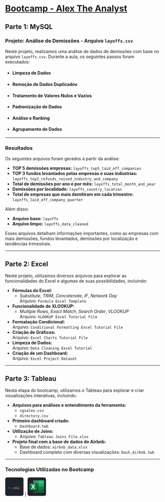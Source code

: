 # [Bootcamp - Alex The Analyst](https://www.youtube.com/watch?v=wQQR60KtnFY&t=13892s)

## Parte 1: MySQL

### Projeto: Análise de Demissões - Arquivo `layoffs.csv`

Neste projeto, realizamos uma análise de dados de demissões com base no arquivo `layoffs.csv`. Durante a aula, os seguintes passos foram executados:  
- #### Limpeza de Dados  
- #### Remoção de Dados Duplicados  
- #### Tratamento de Valores Nulos e Vazios  
- #### Padronização de Dados  
- #### Análise e Ranking  
- #### Agrupamento de Dados  

---

### Resultados

Os seguintes arquivos foram gerados a partir da análise:

- **TOP 5 demissões empresas:** `layoffs_top5_laid_off_companies`  
- **TOP 3 fundos levantados pelas empresas e suas indústrias:** `layoffs_top3_refunds_raised_industry_and_company`  
- **Total de demissões por ano e por mês:** `layoffs_total_month_and_year`  
- **Demissões por localidade:** `layoffs_country_location`  
- **Total de empresas que mais demitiram em cada trimestre:** `layoffs_laid_off_company_quarter`  

Além disso:  

- **Arquivo base:** `layoffs`  
- **Arquivo limpo:** `layoffs_data_cleaned`  

Esses arquivos detalham informações importantes, como as empresas com mais demissões, fundos levantados, demissões por localização e tendências trimestrais.  

---

## Parte 2: Excel

Neste projeto, utilizamos diversos arquivos para explorar as funcionalidades do Excel e algumas de suas possibilidades, incluindo:

- **Fórmulas do Excel:**  
  - *Substitute*, *TRIM*, *Concatenate*, *IF*, *Network Day*  
  Arquivo: `Formula Excel Template`  
- **Funcionalidade de XLOOKUP:**  
  - *Multiple Rows*, *Exact Match*, *Search Order*, *VLOOKUP*  
  Arquivo: `XLOOKUP Excel Tutorial File`  
- **Formatação Condicional:**  
  Arquivo: `Conditional Formatting Excel Tutorial File`  
- **Criação de Gráficos:**  
  Arquivo: `Excel Charts Tutorial File`  
- **Limpeza de Dados:**  
  Arquivo: `Data Cleaning Excel Tutorial`  
- **Criação de um Dashboard:**  
  Arquivo: `Excel Project Dataset`  

---

## Parte 3: Tableau

Nesta etapa do bootcamp, utilizamos o Tableau para explorar e criar visualizações interativas, incluindo:  

- **Arquivos para análises e entendimento da ferramenta:**  
  - `vgsales.csv`  
  - `directory.csv`  
- **Primeiro dashboard criado:**  
  - `Dashboard.twb`  
- **Utilização de Joins:**  
  - Arquivo: `Tableau Joins File.xlsx`  
- **Projeto final com a base de dados do Airbnb:**  
  - Base de dados: `airbnb_data.xlsx`  
  - Dashboard completo com diversas visualizações: `Dash_Airbnb.twb`  

---

### Tecnologias Utilizadas no Bootcamp  

<img alt="MySQL" height="60" width="60" src="https://github.com/gui-bus/TechIcons/blob/main/Dark/MySQL.svg"> | <img alt="Excel" height="60" width="60" src="https://github.com/gui-bus/TechIcons/blob/main/Dark/Excel.svg">
